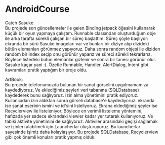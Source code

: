 # AndroidCourse   
Catch Sasuke:  
Bu projede son güncellemeler ile gelen Binding jetpack öğesini kullanarak küçük bir oyun yapmaya çalıştım. Runnable classından oluşturduğum obje ile arka tarafta sürekli çalışan
bir süreç başlattım. Süreç şöyle başlıyor: ekranda bir sürü Sasuke imageları var ve bunları bir diziye atıp dizideki bütün elemanları görünmez yapıyoruz. Daha sonra
random objesi ile diziden random bir index seçip onu görünür yaparız ve süreci sürekli tekrarlarız. Böylece listedeki bütün elemanlar gizlenir ve sonra bir tanesi görünür olur.
Sasuke kaçar yani :). Özetle Runnable, Handler, AlertDialog, Intent gibi kavramları pratik yaptığım bir proje oldu.  

ArtBook:  
Bu projede telefonumuzda bulunan bir sanat görselini  uygulmamamıza kaydediyoruz. Ve eklediğimiz şeyleri veri tabanına (SQLDatabase) kaydederek bunu sağlıyoruz. İzin alma
yönetimini pratik ediyoruz. Kullanıcıdan izin aldıktan sonra görseli database'e kaydediyoruz. ekranda ise sanat eserinin ismini ve id'sini listeliyoruz.
Ekrana eklediğimiz şeyler ise Recyclerview ile listeleniyor. Böylece en verimli listeleme yöntemini, hafızada yer sadece ekrandaki viewler kadar yer tutarak kullanıyoruz.
Ve tabiki aktivite yönetimini de sağlıyoruz. Aktiviler arasındaki geçişi sağlamak ve izinleri alabilmek için Launcherlar oluşturuyoruz. Bu launcherlar
sayesinde işimiz daha kolaylaşıyor. Bu projede SQLDatabase, Recyclerview gibi çok önemli konuları pratik yapmış olduk.
